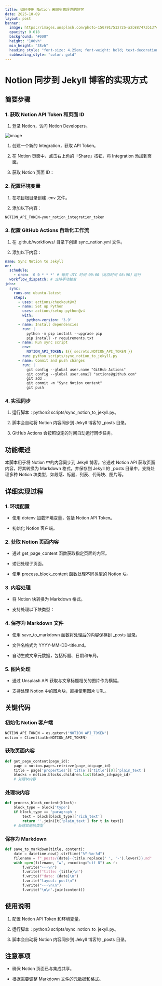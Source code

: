 ```yaml
---
title: 如何使用 Notion 来同步管理你的博客
date: 2025-10-09
layout: post
banner:
  image: https://images.unsplash.com/photo-1507917512726-a2b887473b13?crop=entropy&cs=tinysrgb&fit=max&fm=jpg&ixid=M3w2OTIwMzJ8MHwxfHJhbmRvbXx8fHx8fHx8fDE3NjAwNDE0MTd8&ixlib=rb-4.1.0&q=80&w=1080
  opacity: 0.618
  background: "#000"
  height: "100vh"
  min_height: "38vh"
  heading_style: "font-size: 4.25em; font-weight: bold; text-decoration: underline"
  subheading_style: "color: gold"
---
```


# Notion 同步到 Jekyll 博客的实现方式

## 简要步骤

### 1. 获取 Notion API Token 和页面 ID

1. 登录 Notion，访问 Notion Developers。

![image](https://prod-files-secure.s3.us-west-2.amazonaws.com/a7a0cc5a-89b9-4cda-8686-1fba0ca52f40/d19c1afe-dea5-4312-9333-786b0ba83054/image.png?X-Amz-Algorithm=AWS4-HMAC-SHA256&X-Amz-Content-Sha256=UNSIGNED-PAYLOAD&X-Amz-Credential=ASIAZI2LB4663ESCDCTN%2F20251009%2Fus-west-2%2Fs3%2Faws4_request&X-Amz-Date=20251009T202336Z&X-Amz-Expires=3600&X-Amz-Security-Token=IQoJb3JpZ2luX2VjEEQaCXVzLXdlc3QtMiJGMEQCIB0QqhJyqFS4U%2Bx9jRlUzesHLuBqViZKD2L8Hrw1yy0HAiA43O2ZgQRlIT9vvZVjs8jIz%2Bp1K5691gQGxBgtu07vgCqIBAjd%2F%2F%2F%2F%2F%2F%2F%2F%2F%2F8BEAAaDDYzNzQyMzE4MzgwNSIMqLdKyQUjRZLXcKlbKtwD884sh234r3FzUb4NudDfiZXF6s4B7bTCUXOeo5q9fk6ySYPzs0%2FFbPgckFG%2FX59R%2FflMouN%2FwgcPaqO04oXc7muXVGvUjh3fAa5Omx6go3WgZuaQOQUhCeBrs2GoyvmZXC5jawd5ODsfSE5DOPOzuwhtG92NgjQWKsmsirZdtVrqFLjG%2FY%2Bcf1uYlMa3gAMXCCMPLR5LkV%2B4BewNGQ4EAhEEMAAVNR%2Bo4E1ddXN11fyixQxyJungtj1rC4lXErc640UB3y5oopjSpef0IIEYrbchCf6z3geeuNGmwdpi4CWsDC80viGypwSBNM4ozpKcAJ05JvHUR1nMUucf9IAQdglE9%2Bw69eOR8l6tWjWs4HCbNaAoIKv%2Bb9LYVGdGvCqOxwe1wzsffq3wWMIgJIR8bMdUlzN8%2FTmEd2WGczsiGVmbuPdGO4sNRgLGfC%2BhqRP2jrFFukAxhEaxYcKJAcy3EjtSEa0cVu9xm84hCwseG6fl6hlp8p2oSpDpfwVgqtQ%2BaDVFE2IDLa8BjuWE8lFkiifdweYHPP6L7j9i5kuR9o%2Bmmy6Z2HOg0sRCXVZqjgo4sQ4BbtT7RsBaeP8T9fEVbhAaoERl0IVsMOtVXhz1tWHwwW3uyJv%2BEhKOPEAwxZqgxwY6pgGVrhdhi2HLQQPDKQwSQRPY4cdAgRUG%2FmCrBQFlvyXWeaL7CMfcdK1hXSlGSOONxI8yQ7MtL%2FyKrjTuOVw0RQ63PJXg67naG%2FuYkWWLVmPzWhq6Bt8lXbjACmS9ndKWPDVRlfSGBfJfpeQb1%2BwFRUHSpti3CwYHWa1DEFaI6cjUAx1nBOsHei1zM%2FaXAvZuhCT279d0PyiZ7gROBi9aB%2BxXassnbS1F&X-Amz-Signature=17489e6eaf012e6a4f83c4568110d3ad12cd0a5bc30c6dea0e9eb33a5435fea5&X-Amz-SignedHeaders=host&x-amz-checksum-mode=ENABLED&x-id=GetObject)

1. 创建一个新的 Integration，获取 API Token。

1. 在 Notion 页面中，点击右上角的「Share」按钮，将 Integration 添加到页面。

1. 获取 Notion 页面 ID：


### 2. 配置环境变量

1. 在项目根目录创建 .env 文件。

1. 添加以下内容：

```javascript
NOTION_API_TOKEN=your_notion_integration_token
```

### 3. 配置 GitHub Actions 自动化工作流

1. 在 .github/workflows/ 目录下创建 sync_notion.yml 文件。

1. 添加以下内容：

```yaml
name: Sync Notion to Jekyll
on:
  schedule:
    - cron: '0 0 * * *' # 每天 UTC 时间 00:00（北京时间 08:00）运行
  workflow_dispatch: # 支持手动触发
jobs:
  sync:
    runs-on: ubuntu-latest
    steps:
      - uses: actions/checkout@v3
      - name: Set up Python
        uses: actions/setup-python@v4
        with:
          python-version: '3.9'
      - name: Install dependencies
        run: |
          python -m pip install --upgrade pip
          pip install -r requirements.txt
      - name: Run sync script
        env:
          NOTION_API_TOKEN: ${{ secrets.NOTION_API_TOKEN }}
        run: python scripts/sync_notion_to_jekyll.py
      - name: Commit and push changes
        run: |
          git config --global user.name "GitHub Actions"
          git config --global user.email "actions@github.com"
          git add .
          git commit -m "Sync Notion content"
          git push
```

### 4. 实现同步

1. 运行脚本：python3 scripts/sync_notion_to_jekyll.py。

1. 脚本会自动将 Notion 内容同步到 Jekyll 博客的 _posts 目录。

1. GitHub Actions 会按照设定的时间自动运行同步任务。

## 功能概述

本脚本用于将 Notion 中的内容同步到 Jekyll 博客。它通过 Notion API 获取页面内容，将其转换为 Markdown 格式，并保存到 Jekyll 的 _posts 目录中。支持处理多种 Notion 块类型，如段落、标题、列表、代码块、图片等。

## 详细实现过程

### 1. 环境配置

- 使用 dotenv 加载环境变量，包括 Notion API Token。

- 初始化 Notion 客户端。

### 2. 获取 Notion 页面内容

- 通过 get_page_content 函数获取指定页面的内容。

- 递归处理子页面。

- 使用 process_block_content 函数处理不同类型的 Notion 块。

### 3. 内容处理

- 将 Notion 块转换为 Markdown 格式。

- 支持处理以下块类型：


### 4. 保存为 Markdown 文件

- 使用 save_to_markdown 函数将处理后的内容保存到 _posts 目录。

- 文件名格式为 YYYY-MM-DD-title.md。

- 自动生成文章元数据，包括标题、日期和布局。

### 5. 图片处理

- 通过 Unsplash API 获取与文章标题相关的图片作为横幅。

- 支持处理 Notion 中的图片块，直接使用图片 URL。

## 关键代码

### 初始化 Notion 客户端

```python
NOTION_API_TOKEN = os.getenv("NOTION_API_TOKEN")
notion = Client(auth=NOTION_API_TOKEN)
```

### 获取页面内容

```python
def get_page_content(page_id):
    page = notion.pages.retrieve(page_id=page_id)
    title = page['properties']['title']['title'][0]['plain_text']
    blocks = notion.blocks.children.list(block_id=page_id)
    # 处理块内容
```

### 处理块内容

```python
def process_block_content(block):
    block_type = block['type']
    if block_type == 'paragraph':
        text = block[block_type]['rich_text']
        return ''.join([t['plain_text'] for t in text])
    # 处理其他块类型
```

### 保存为 Markdown

```python
def save_to_markdown(title, content):
    date = datetime.now().strftime("%Y-%m-%d")
    filename = f"_posts/{date}-{title.replace(' ', '-').lower()}.md"
    with open(filename, "w", encoding="utf-8") as f:
        f.write("---\n")
        f.write(f"title: {title}\n")
        f.write(f"date: {date}\n")
        f.write("layout: post\n")
        f.write("---\n\n")
        f.write("\n\n".join(content))
```

## 使用说明

1. 配置 Notion API Token 和环境变量。

1. 运行脚本：python3 scripts/sync_notion_to_jekyll.py。

1. 脚本会自动将 Notion 内容同步到 Jekyll 博客的 _posts 目录。

## 注意事项

- 确保 Notion 页面已与集成共享。

- 根据需要调整 Markdown 文件的元数据和格式。